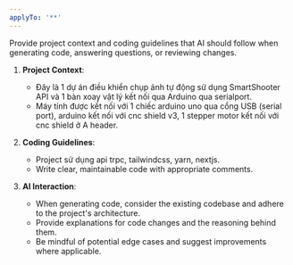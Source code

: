 ```yaml
---
applyTo: '**'
---
```

Provide project context and coding guidelines that AI should follow when generating code, answering questions, or reviewing changes.

1. **Project Context**:
   - Đây là 1 dự án điều khiển chụp ảnh tự động sử dụng SmartShooter API và 1 bàn xoay vật lý kết nối qua Arduino qua serialport.
   - Máy tính được kết nối với 1 chiếc arduino uno qua cổng USB (serial port), arduino kết nối với cnc shield v3, 1 stepper motor kết nối với cnc shield ở A header.
2. **Coding Guidelines**:
   - Project sử dụng api trpc, tailwindcss, yarn, nextjs.
   - Write clear, maintainable code with appropriate comments.

3. **AI Interaction**:
   - When generating code, consider the existing codebase and adhere to the project's architecture.
   - Provide explanations for code changes and the reasoning behind them.
   - Be mindful of potential edge cases and suggest improvements where applicable.
